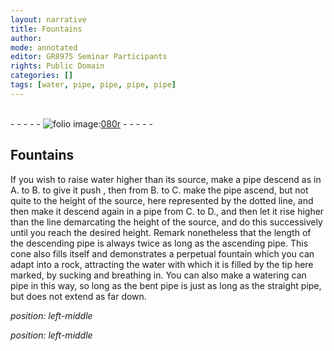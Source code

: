 ```yaml
---
layout: narrative
title: Fountains
author:
mode: annotated
editor: GR8975 Seminar Participants
rights: Public Domain
categories: []
tags: [water, pipe, pipe, pipe, pipe]
---
```


 <br/>- - - - - <a href="http://gallica.bnf.fr/ark:/12148/btv1b10500001g/f165.item"><img src="../assets/photo-icon.png" alt="folio image: " style="display:inline-block; margin-bottom:-3px;"/>080r</a> - - - - - <br/> 
## Fountains

 <span class="figure"></span> 
If you wish to raise <span class="material">water</span> higher than its source, make a <span class="material">pipe</span> descend as in A. to B. to give it push , then from B. to C. make the <span class="material">pipe</span> ascend, but not quite to the height of the source, here represented by the dotted line, and then make it descend again in a <span class="material">pipe</span> from C. to D., and then let it rise higher than the line demarcating the height of the source, and do this successively until you reach the desired height. Remark nonetheless that the length of the descending pipe is always twice as long as the ascending <span class="material">pipe</span>. This cone also fills itself and demonstrates a perpetual fountain which you can adapt into a rock, attracting the water with which it is filled by the tip here marked, by sucking and breathing in. You can also make a watering can pipe in this way, so long as the bent pipe is just as long as the straight pipe, but does not extend as far down.
 
*position: left-middle*

 <span class="figure"></span> 
 
*position: left-middle*

 <span class="figure"></span> 
 